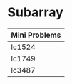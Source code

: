 # Subarray

| Mini Problems |
| ------------- |
| lc1524        |
| lc1749        |
| lc3487        |
